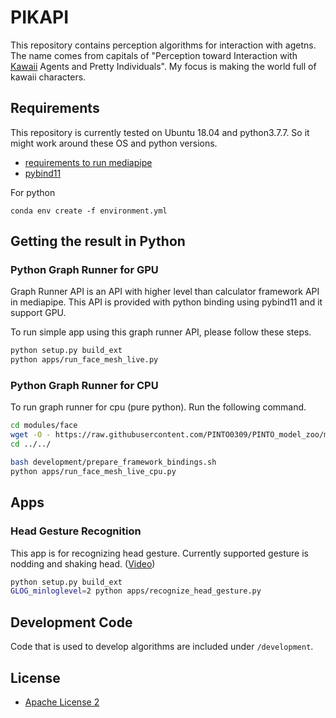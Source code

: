 # PIKAPI
This repository contains perception algorithms for interaction with agetns.
The name comes from capitals of "Perception toward Interaction with [Kawaii](https://en.wikipedia.org/wiki/Kawaii) Agents and Pretty Individuals". My focus is making the world full of kawaii characters.

## Requirements
This repository is currently tested on Ubuntu 18.04 and python3.7.7.
So it might work around these OS and python versions.

* [requirements to run mediapipe](https://google.github.io/mediapipe/getting_started/install)
* [pybind11](https://pybind11.readthedocs.io/en/stable/basics.html)

For python
```
conda env create -f environment.yml
```

## Getting the result in Python
### Python Graph Runner for GPU
Graph Runner API is an API with higher level than calculator framework API in mediapipe.
This API is provided with python binding using pybind11 and it support GPU.

To run simple app using this graph runner API, please follow these steps.

```sh
python setup.py build_ext
python apps/run_face_mesh_live.py
```

### Python Graph Runner for CPU
To run graph runner for cpu (pure python).
Run the following command.

```sh
cd modules/face
wget -O - https://raw.githubusercontent.com/PINTO0309/PINTO_model_zoo/master/032_FaceMesh/02_weight_quantization/download.sh | bash
cd ../../

bash development/prepare_framework_bindings.sh
python apps/run_face_mesh_live_cpu.py
```

## Apps
### Head Gesture Recognition
This app is for recognizing head gesture.
Currently supported gesture is nodding and shaking head. ([Video](https://www.youtube.com/watch?v=PshPSOAfv0E))

```sh                                
python setup.py build_ext
GLOG_minloglevel=2 python apps/recognize_head_gesture.py
```

## Development Code
Code that is used to develop algorithms are included under `/development`.

## License
* [Apache License 2](https://www.apache.org/licenses/LICENSE-2.0)